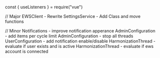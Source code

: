 const { useListeners } = require("vue")

// Major
EWSClient - Rewrite
SettingsService - Add Class and move functions

// Minor
Notifications - improve notification apperance
AdminConfiguration - add items per cycle limit
AdminConfiguration - stop all threads
UserConfiguration - add notification enable/disable
HarmonizationThread - evaluate if user exists and is active
HarmonizationThread - evaluate if ews account is connected
